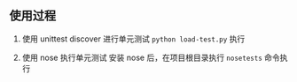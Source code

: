 




## 使用过程

1. 使用 unittest discover 进行单元测试
`python load-test.py` 执行

2. 使用 nose 执行单元测试
安装 nose 后，在项目根目录执行 `nosetests` 命令执行






